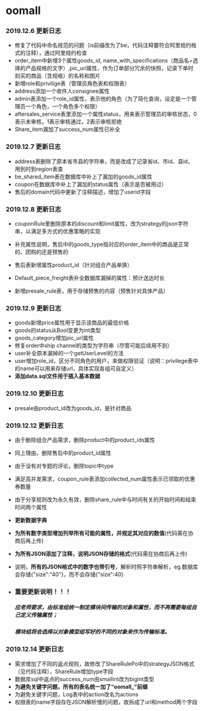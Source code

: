 # oomall

### 2019.12.6 更新日志

- 修复了代码中命名规范的问题（is前缀改为了be，代码注释要符合阿里规约格式的注释），通过阿里规约检查
- order_item中新增3个属性goods_id, name_with_specifications（商品名+选择的产品规格的文字）,pic_url属性，作为订单部分冗余的快照，记录下单时刻买的商品（含规格）的名称和图片
- 新增role和privilige表（管理员角色表和权限表）
- address添加一个收件人consignee属性
- admin表添加一个role_id属性，表示他的角色（为了简化查询，设定是一个管理员一个角色，一个角色多个权限）
- aftersales_service表里添加一个属性status，用来表示管理员的审核状态，0表示未审核，1表示审核通过，2表示审核拒绝
- Share_item漏加了success_num属性已补全

### 2019.12.7 更新日志

- address表删除了原本省市县的字符串，而是改成了记录省id、市id、县id，用到时到region表查
- be_shared_item表在数据库中补上了漏加的goods_id属性
- coupon在数据库中补上了漏加的status属性（表示是否被用过）
- 售后的domain代码中更新了注释描述，增加了userid字段

### 2019.12.8 更新日志

- couponRule里删除原本的discount和limit属性，改为strategy的json字符串，以满足多方式的优惠策略的实现

- 补充属性说明，售后中的goods_type指对应的order_item中的商品是正常的、团购的还是预售的

- 售后表新增属性product_id（针对组合产品单换）

- Default_piece_freight表补全数据库漏掉的属性：预计送达时长 

- 新增presale_rule表，用于存储预售的内容（预售针对具体产品）


### 2019.12.9 更新日志

- goods新增price属性用于显示该商品的最低价格
- goods的status从Bool变更为int类型
- goods_category增加pic_url属性
- 修复order中ship channel的类型为字符串（尽管可能后续用不到）
- user补全原本漏掉的一个getUserLevel的方法
- user增加role_id，区分不同角色的用户，来做权限验证（说明：privilege表中的name可以用来存储url，具体实现各组可自定义）
- **添加data.sql文件用于插入基本数据**

### 2019.12.10 更新日志

- presale由product_id改为goods_id，是针对商品

### 2019.12.12 更新日志

- 由于删除组合产品需求，删除product中的product_ids属性

- 同上理由，删除售后中的product_id属性

- 由于没有对专题的评论，删除topic中type

- 满足高并发需求，coupon_rule表添加collected_num属性表示已领取的优惠券数量

- 由于分享规则改为永久有效，删除share_rule中与时间有关的开始时间和结束时间两个属性

- **更新数据字典**

- **为所有数字类型增加列举所有可能的属性，并规定其对应的数值**(代码需在协商后再上传)

- **为所有JSON添加了注释，说明JSON存储的格式**(代码需在协商后再上传)

- 说明，**所有的JSON格式中的数字也带引号**，解析时照字符串解析，eg.数据库会存储{"size":"40"}，而不会存储{"size":40}

- ### 重要更新说明！！！

  ##### 应老师要求，由标准组统一制定模块间传输的对象和属性，而不再需要每组自己定义传输属性；

  ##### 模块组将会选择以对象模型组写好的不同的对象来作为传输标准。

### 2019.12.14 更新日志

- 需求增加了不同的返点规则，故修改了ShareRulePo中的strategyJSON格式（见代码注释），ShareRule增加type字段
- 数据库sql中返点的success_num由smallint改为bigint类型
- **为避免关键字问题，所有的表名统一加了“oomall_”前缀**
- 为避免关键字问题，Log表中的action改名为actions
- 权限表的name字段存在JSON解析慢的问题，故拆成了url和method两个字段

